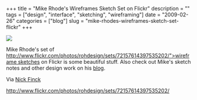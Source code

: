 +++
title = "Mike Rhode's Wireframes Sketch Set on Flickr"
description = ""
tags = ["design", "interface", "sketching", "wireframing"]
date = "2009-02-26"
categories = ["blog"]
slug = "mike-rhodes-wireframes-sketch-set-flickr"
+++



  <div class="notebook-screenshot"><a href="http://www.flickr.com/photos/rohdesign/sets/72157614397535202/"><img src="//konigi.com/media/notebook/rohdesign-wireframe-sketch.jpg" class="notebook-image" /></a></div><p>Mike Rhode's set of <a href=_br.html />
http://www.flickr.com/photos/rohdesign/sets/72157614397535202/">wireframe sketches</a> on Flickr is some beautiful stuff. Also check out Mike's sketch notes and other design work on his <a href="http://www.rohdesign.com/weblog/index.html">blog</a>.</p>
<p>Via <a href="http://www.nickfinck.com/blog/entry/wireframe_sketches_by_mike_rohde/">Nick Finck</a></p>
    
  <a href="http://www.flickr.com/photos/rohdesign/sets/72157614397535202/">http://www.flickr.com/photos/rohdesign/sets/72157614397535202/</a>
